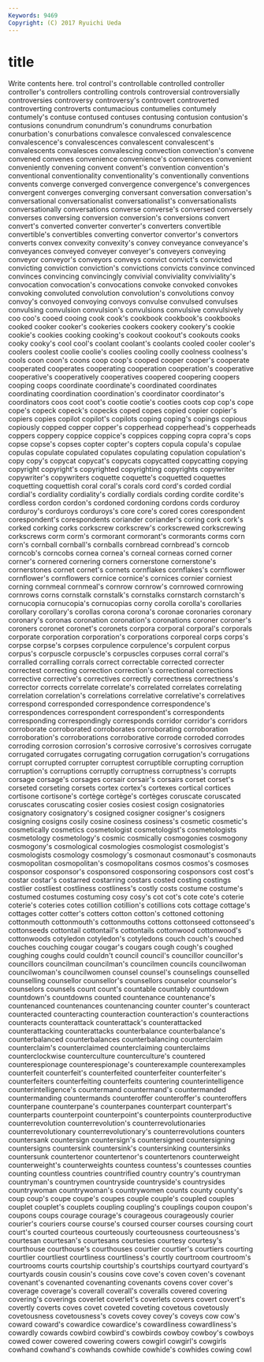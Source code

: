 ```yaml
---
Keywords: 9469 
Copyright: (C) 2017 Ryuichi Ueda
---
```


# title

Write contents here.
trol control's controllable controlled controller controller's controllers controlling controls
controversial controversially controversies controversy controversy's controvert controverted controverting controverts contumacious
contumelies contumely contumely's contuse contused contuses contusing contusion contusion's contusions
conundrum conundrum's conundrums conurbation conurbation's conurbations convalesce convalesced convalescence convalescence's
convalescences convalescent convalescent's convalescents convalesces convalescing convection convection's convene convened
convenes convenience convenience's conveniences convenient conveniently convening convent convent's convention
convention's conventional conventionality conventionality's conventionally conventions convents converge converged convergence
convergence's convergences convergent converges converging conversant conversation conversation's conversational conversationalist
conversationalist's conversationalists conversationally conversations converse converse's conversed conversely converses conversing
conversion conversion's conversions convert convert's converted converter converter's converters convertible
convertible's convertibles converting convertor convertor's convertors converts convex convexity convexity's
convey conveyance conveyance's conveyances conveyed conveyer conveyer's conveyers conveying conveyor
conveyor's conveyors conveys convict convict's convicted convicting conviction conviction's convictions
convicts convince convinced convinces convincing convincingly convivial conviviality conviviality's convocation
convocation's convocations convoke convoked convokes convoking convoluted convolution convolution's convolutions
convoy convoy's convoyed convoying convoys convulse convulsed convulses convulsing convulsion
convulsion's convulsions convulsive convulsively coo coo's cooed cooing cook cook's
cookbook cookbook's cookbooks cooked cooker cooker's cookeries cookers cookery cookery's
cookie cookie's cookies cooking cooking's cookout cookout's cookouts cooks cooky
cooky's cool cool's coolant coolant's coolants cooled cooler cooler's coolers
coolest coolie coolie's coolies cooling coolly coolness coolness's cools coon
coon's coons coop coop's cooped cooper cooper's cooperate cooperated cooperates
cooperating cooperation cooperation's cooperative cooperative's cooperatively cooperatives coopered coopering coopers
cooping coops coordinate coordinate's coordinated coordinates coordinating coordination coordination's coordinator
coordinator's coordinators coos coot coot's cootie cootie's cooties coots cop
cop's cope cope's copeck copeck's copecks coped copes copied copier
copier's copiers copies copilot copilot's copilots coping coping's copings copious
copiously copped copper copper's copperhead copperhead's copperheads coppers coppery coppice
coppice's coppices copping copra copra's cops copse copse's copses copter
copter's copters copula copula's copulae copulas copulate copulated copulates copulating
copulation copulation's copy copy's copycat copycat's copycats copycatted copycatting copying
copyright copyright's copyrighted copyrighting copyrights copywriter copywriter's copywriters coquette coquette's
coquetted coquettes coquetting coquettish coral coral's corals cord cord's corded
cordial cordial's cordiality cordiality's cordially cordials cording cordite cordite's cordless
cordon cordon's cordoned cordoning cordons cords corduroy corduroy's corduroys corduroys's
core core's cored cores corespondent corespondent's corespondents coriander coriander's coring
cork cork's corked corking corks corkscrew corkscrew's corkscrewed corkscrewing corkscrews
corm corm's cormorant cormorant's cormorants corms corn corn's cornball cornball's
cornballs cornbread cornbread's corncob corncob's corncobs cornea cornea's corneal corneas
corned corner corner's cornered cornering corners cornerstone cornerstone's cornerstones cornet
cornet's cornets cornflakes cornflakes's cornflower cornflower's cornflowers cornice cornice's cornices
cornier corniest corning cornmeal cornmeal's cornrow cornrow's cornrowed cornrowing cornrows
corns cornstalk cornstalk's cornstalks cornstarch cornstarch's cornucopia cornucopia's cornucopias corny
corolla corolla's corollaries corollary corollary's corollas corona corona's coronae coronaries
coronary coronary's coronas coronation coronation's coronations coroner coroner's coroners coronet
coronet's coronets corpora corporal corporal's corporals corporate corporation corporation's corporations
corporeal corps corps's corpse corpse's corpses corpulence corpulence's corpulent corpus
corpus's corpuscle corpuscle's corpuscles corpuses corral corral's corralled corralling corrals
correct correctable corrected correcter correctest correcting correction correction's correctional corrections
corrective corrective's correctives correctly correctness correctness's corrector corrects correlate correlate's
correlated correlates correlating correlation correlation's correlations correlative correlative's correlatives correspond
corresponded correspondence correspondence's correspondences correspondent correspondent's correspondents corresponding correspondingly corresponds
corridor corridor's corridors corroborate corroborated corroborates corroborating corroboration corroboration's corroborations
corroborative corrode corroded corrodes corroding corrosion corrosion's corrosive corrosive's corrosives
corrugate corrugated corrugates corrugating corrugation corrugation's corrugations corrupt corrupted corrupter
corruptest corruptible corrupting corruption corruption's corruptions corruptly corruptness corruptness's corrupts
corsage corsage's corsages corsair corsair's corsairs corset corset's corseted corseting
corsets cortex cortex's cortexes cortical cortices cortisone cortisone's cortège cortège's
cortèges coruscate coruscated coruscates coruscating cosier cosies cosiest cosign cosignatories
cosignatory cosignatory's cosigned cosigner cosigner's cosigners cosigning cosigns cosily cosine
cosiness cosiness's cosmetic cosmetic's cosmetically cosmetics cosmetologist cosmetologist's cosmetologists cosmetology
cosmetology's cosmic cosmically cosmogonies cosmogony cosmogony's cosmological cosmologies cosmologist cosmologist's
cosmologists cosmology cosmology's cosmonaut cosmonaut's cosmonauts cosmopolitan cosmopolitan's cosmopolitans cosmos
cosmos's cosmoses cosponsor cosponsor's cosponsored cosponsoring cosponsors cost cost's costar
costar's costarred costarring costars costed costing costings costlier costliest costliness
costliness's costly costs costume costume's costumed costumes costuming cosy cosy's
cot cot's cote cote's coterie coterie's coteries cotes cotillion cotillion's
cotillions cots cottage cottage's cottages cotter cotter's cotters cotton cotton's
cottoned cottoning cottonmouth cottonmouth's cottonmouths cottons cottonseed cottonseed's cottonseeds cottontail
cottontail's cottontails cottonwood cottonwood's cottonwoods cotyledon cotyledon's cotyledons couch couch's
couched couches couching cougar cougar's cougars cough cough's coughed coughing
coughs could couldn't council council's councillor councillor's councillors councilman councilman's
councilmen councils councilwoman councilwoman's councilwomen counsel counsel's counselings counselled counselling
counsellor counsellor's counsellors counselor counselor's counselors counsels count count's countable
countably countdown countdown's countdowns counted countenance countenance's countenanced countenances countenancing
counter counter's counteract counteracted counteracting counteraction counteraction's counteractions counteracts counterattack
counterattack's counterattacked counterattacking counterattacks counterbalance counterbalance's counterbalanced counterbalances counterbalancing counterclaim
counterclaim's counterclaimed counterclaiming counterclaims counterclockwise counterculture counterculture's countered counterespionage counterespionage's
counterexample counterexamples counterfeit counterfeit's counterfeited counterfeiter counterfeiter's counterfeiters counterfeiting counterfeits
countering counterintelligence counterintelligence's countermand countermand's countermanded countermanding countermands counteroffer counteroffer's
counteroffers counterpane counterpane's counterpanes counterpart counterpart's counterparts counterpoint counterpoint's counterpoints
counterproductive counterrevolution counterrevolution's counterrevolutionaries counterrevolutionary counterrevolutionary's counterrevolutions counters countersank countersign
countersign's countersigned countersigning countersigns countersink countersink's countersinking countersinks countersunk countertenor
countertenor's countertenors counterweight counterweight's counterweights countess countess's countesses counties counting
countless countries countrified country country's countryman countryman's countrymen countryside countryside's
countrysides countrywoman countrywoman's countrywomen counts county county's coup coup's coupe
coupe's coupes couple couple's coupled couples couplet couplet's couplets coupling
coupling's couplings coupon coupon's coupons coups courage courage's courageous courageously
courier courier's couriers course course's coursed courser courses coursing court
court's courted courteous courteously courteousness courteousness's courtesan courtesan's courtesans courtesies
courtesy courtesy's courthouse courthouse's courthouses courtier courtier's courtiers courting courtlier
courtliest courtliness courtliness's courtly courtroom courtroom's courtrooms courts courtship courtship's
courtships courtyard courtyard's courtyards cousin cousin's cousins cove cove's coven
coven's covenant covenant's covenanted covenanting covenants covens cover cover's coverage
coverage's coverall coverall's coveralls covered covering covering's coverings coverlet coverlet's
coverlets covers covert covert's covertly coverts coves covet coveted coveting
covetous covetously covetousness covetousness's covets covey covey's coveys cow cow's
coward coward's cowardice cowardice's cowardliness cowardliness's cowardly cowards cowbird cowbird's
cowbirds cowboy cowboy's cowboys cowed cower cowered cowering cowers cowgirl
cowgirl's cowgirls cowhand cowhand's cowhands cowhide cowhide's cowhides cowing cowl
